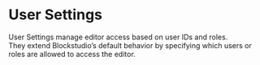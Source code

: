 # User Settings

User Settings manage editor access based on user IDs and roles.  
They extend Blockstudio’s default behavior by specifying which users or roles are allowed to access the editor.
